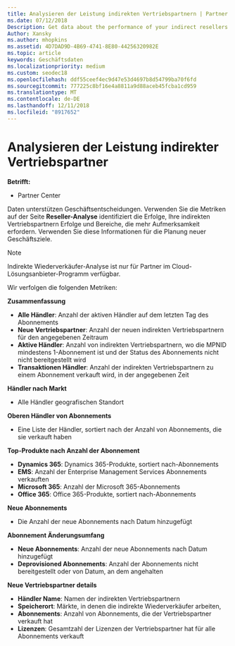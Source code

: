 ```yaml
---
title: Analysieren der Leistung indirekten Vertriebspartnern | Partner Center
ms.date: 07/12/2018
Description: Get data about the performance of your indirect resellers to identify successes as well as areas that may need more attention.
Author: Xansky
ms.author: mhopkins
ms.assetid: 4D7DAD9D-4B69-4741-8E80-44256320982E
ms.topic: article
keywords: Geschäftsdaten
ms.localizationpriority: medium
ms.custom: seodec18
ms.openlocfilehash: ddf55ceef4ec9d47e53d4697b8d54799ba70f6fd
ms.sourcegitcommit: 777225c8bf16e4a8811a9d88aceb45fcba1cd959
ms.translationtype: MT
ms.contentlocale: de-DE
ms.lasthandoff: 12/11/2018
ms.locfileid: "8917652"
---
```

# <a name="analyze-indirect-resellers-performance"></a>Analysieren der Leistung indirekter Vertriebspartner 

**Betrifft:**
- Partner Center

Daten unterstützen Geschäftsentscheidungen. Verwenden Sie die Metriken auf der Seite **Reseller-Analyse** identifiziert die Erfolge, Ihre indirekten Vertriebspartnern Erfolge und Bereiche, die mehr Aufmerksamkeit erfordern. Verwenden Sie diese Informationen für die Planung neuer Geschäftsziele.

> [!NOTE]
> Indirekte Wiederverkäufer-Analyse ist nur für Partner im Cloud-Lösungsanbieter-Programm verfügbar.

Wir verfolgen die folgenden Metriken:

**Zusammenfassung**  
 - **Alle Händler**: Anzahl der aktiven Händler auf dem letzten Tag des Abonnements  
 - **Neue Vertriebspartner**: Anzahl der neuen indirekten Vertriebspartnern für den angegebenen Zeitraum  
 - **Aktive Händler**: Anzahl von indirekten Vertriebspartnern, wo die MPNID mindestens 1-Abonnement ist und der Status des Abonnements nicht nicht bereitgestellt wird  
 - **Transaktionen Händler**: Anzahl der indirekten Vertriebspartnern zu einem Abonnement verkauft wird, in der angegebenen Zeit  

**Händler nach Markt**  
 - Alle Händler geografischen Standort  

**Oberen Händler von Abonnements**
 - Eine Liste der Händler, sortiert nach der Anzahl von Abonnements, die sie verkauft haben  

**Top-Produkte nach Anzahl der Abonnement**  
 - **Dynamics 365**: Dynamics 365-Produkte, sortiert nach-Abonnements  
 - **EMS**: Anzahl der Enterprise Management Services Abonnements verkauften  
 - **Microsoft 365**: Anzahl der Microsoft 365-Abonnements  
 - **Office 365**: Office 365-Produkte, sortiert nach-Abonnements  

**Neue Abonnements**  
 - Die Anzahl der neue Abonnements nach Datum hinzugefügt  

**Abonnement Änderungsumfang**  
 - **Neue Abonnements**: Anzahl der neue Abonnements nach Datum hinzugefügt  
 - **Deprovisioned Abonnements**: Anzahl der Abonnements nicht bereitgestellt oder von Datum, an dem angehalten  

**Neue Vertriebspartner details**  
 - **Händler Name**: Namen der indirekten Vertriebspartnern  
 - **Speicherort**: Märkte, in denen die indirekte Wiederverkäufer arbeiten,  
 - **Abonnements**: Anzahl von Abonnements, die der Vertriebspartner verkauft hat  
 - **Lizenzen**: Gesamtzahl der Lizenzen der Vertriebspartner hat für alle Abonnements verkauft  
  
  